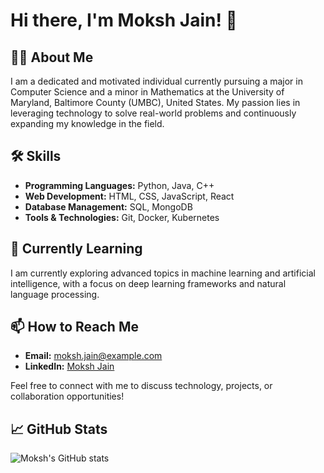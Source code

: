 # Hi there, I'm Moksh Jain! 👋

## 👨‍💻 About Me

I am a dedicated and motivated individual currently pursuing a major in Computer Science and a minor in Mathematics at the University of Maryland, Baltimore County (UMBC), United States. My passion lies in leveraging technology to solve real-world problems and continuously expanding my knowledge in the field.

## 🛠️ Skills

- **Programming Languages:** Python, Java, C++
- **Web Development:** HTML, CSS, JavaScript, React
- **Database Management:** SQL, MongoDB
- **Tools & Technologies:** Git, Docker, Kubernetes

## 🌱 Currently Learning

I am currently exploring advanced topics in machine learning and artificial intelligence, with a focus on deep learning frameworks and natural language processing.

## 📫 How to Reach Me

- **Email:** moksh.jain@example.com
- **LinkedIn:** [Moksh Jain](https://www.linkedin.com/in/moksh-jain-394b922ab)

Feel free to connect with me to discuss technology, projects, or collaboration opportunities!

## 📈 GitHub Stats

![Moksh's GitHub stats](https://github-readme-stats.vercel.app/api?username=mokshjain&show_icons=true&theme=radical)
